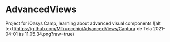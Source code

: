 # AdvancedViews
Project for iOasys Camp, learning about advanced visual components
![alt text](https://github.com/MTruocchio/AdvancedViews/Captura de Tela 2021-04-01 às 11.05.34.png?raw=true)
